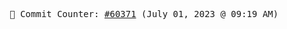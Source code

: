 <p align="center">
    <samp>
        📮 Commit Counter: <a href="https://github.com/Javascript-void0/Javascript-void0/commits/main">#60371</a> (July 01, 2023 @ 09:19 AM)
    </samp>
</p>